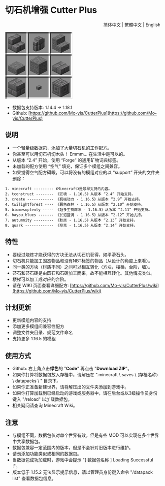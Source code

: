 # 切石机增强 Cutter Plus

<div align=right>
    <a src=README.md>简体中文</a> | <a src=README.cht.md>繁體中文</a> | <a src=README.en.md>English</a>
</div>

![icon](pack.png)

- 数据包支持版本: 1.14.4 -> 1.18.1
- Github: [https://github.com/Mo-yis/CutterPlus](https://github.com/Mo-yis/CutterPlus)

## 说明

- 一个轻量级数据包，添加了大量切石机的工作配方。
- 你甚至可以用切石机切木头！ Emmm... 在生活中是可以的。
- 从版本 “2.4” 开始，使用 “Forge” 的通用矿物词典标签。
- 未加载的配方使用 “空气” 填充，保证多个模组之间兼容。
- 如果觉得空气配方碍眼，可以将没有的模组对应的以 “support” 开头的文件夹删除：

```
1. minecraft --------- 《Minecraft》是最早支持的内容。
2. tconstruct -------- 《匠魂 - 1.16.5》从版本 “2.4” 开始支持。
3. create ------------ 《机械动力 - 1.16.5》从版本 “2.9” 开始支持。
4. twilightforest ---- 《暮色森林 - 1.16.5》从版本 “2.10” 开始支持。
5. biomesoplenty ----- 《超多生物群系 - 1.16.5》从版本 “2.11” 开始支持。
6. bayou_blues ------- 《长沼蓝调 - 1.16.5》从版本 “2.12” 开始支持。
7. autumnity --------- 《秋原 - 1.16.5》从版本 “2.13” 开始支持。
8. quark ------------- 《夸克 - 1.16.5》从版本 “2.14” 开始支持。
```

## 特性

- 要经过烧炼才能获得的方块无法从切石机获得，如平滑石头。
- 切石机只能加工固态物品和没有NBT标签的物品（从设计的角度上来看）。
- 同一类的方块（材质不同）之间可以相互转化（方块，楼梯，台阶，墙）。
- 苔石和苔石砖是由圆石和石砖加工而来，故不能相互转化。其他情况类似。
- 楼梯可以加工成对应的台阶。
- 请在 WIKI 页面查看详细配方: [https://github.com/Mo-yis/CutterPlus/wiki](https://github.com/Mo-yis/CutterPlus/wiki)

## 计划更新

- 更新模组内容的支持
- 添加更多模组间兼容性配方
- 调整文件夹目录、规范文件命名
- 支持更多 1.16.5 的模组

## 使用方式

- Github: 右上角点击**绿色**的 "**Code**" 再点击 "**Download ZIP**"。
- 如果你打算将数据包放入存档中，请解压在 ".minecraft \\ saves \\ (存档名称) \\ datapacks \\ " 目录下。
- 如果你正准备新建世界，请将解压出的文件夹添加到游戏中。
- 如果你打算加载到已经启动的游戏或服务器中，请在后台或以3级操作员身份键入 "/reload" 以加载数据包。
- 相关疑问请查询 Minecraft Wiki。

## 注意

- 与模组不同，数据包仅对单个世界有效。但是有些 MOD 可以实现在多个世界中共享数据包。
- 数据包兼容一定范围内的版本，但是不会针对旧版本进行维护。
- 请勿添加功能类似或相同的数据包。
- 当数据包成功加载时，游戏中会提示 "[ 数据包名称 ] Loading Successful !"。
- 版本低于 1.15.2 无法显示提示信息，请以管理员身份键入命令 "/datapack list" 查看数据包信息。
